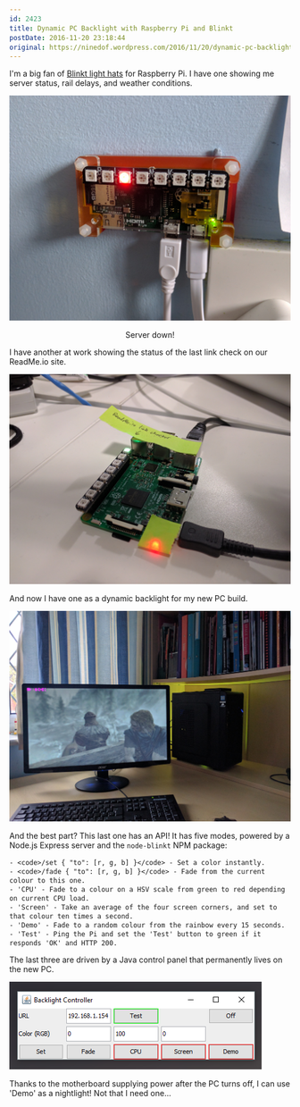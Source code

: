 ```yaml
---
id: 2423
title: Dynamic PC Backlight with Raspberry Pi and Blinkt
postDate: 2016-11-20 23:18:44
original: https://ninedof.wordpress.com/2016/11/20/dynamic-pc-backlight-with-raspberry-pi-and-blinkt/
---
```


I'm a big fan of  [Blinkt light hats](https://shop.pimoroni.com/products/blinkt) for Raspberry Pi. I have one showing me server status, rail delays, and weather conditions.

![](/assets/media/2016/11/20161016_153730.jpg)
<p style="text-align:center;">Server down!</p>
I have another at work showing the status of the last link check on our ReadMe.io site.

![](/assets/media/2016/11/img_20161117_165458.jpg)

And now I have one as a dynamic backlight for my new PC build.

![](/assets/media/2016/11/img_20161120_135026.jpg)

And the best part? This last one has an API! It has five modes, powered by a Node.js Express server and the <code>node-blinkt</code> NPM package:


 	- <code>/set { "to": [r, g, b] }</code> - Set a color instantly.
 	- <code>/fade { "to": [r, g, b] }</code> - Fade from the current colour to this one.
 	- 'CPU' - Fade to a colour on a HSV scale from green to red depending on current CPU load.
 	- 'Screen' - Take an average of the four screen corners, and set to that colour ten times a second.
 	- 'Demo' - Fade to a random colour from the rainbow every 15 seconds.
 	- 'Test' - Ping the Pi and set the 'Test' button to green if it responds 'OK' and HTTP 200.


The last three are driven by a Java control panel that permanently lives on the new PC.

![](/assets/media/2016/11/controller.png)

Thanks to the motherboard supplying power after the PC turns off, I can use 'Demo' as a nightlight! Not that I need one...
